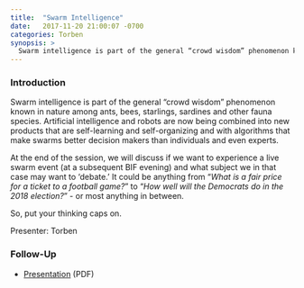 ```yaml
---
title:  "Swarm Intelligence"
date:   2017-11-20 21:00:07 -0700
categories: Torben
synopsis: >
  Swarm intelligence is part of the general “crowd wisdom” phenomenon known in nature among ants, bees, starlings, sardines and other fauna species. Artificial intelligence and robots are now being combined into new products that are self-learning and self-organizing and with algorithms that make swarms better decision makers than individuals and even experts.
---
```



### Introduction

Swarm intelligence is part of the general “crowd wisdom” phenomenon known in nature among ants, bees, starlings, sardines and other fauna species. Artificial intelligence and robots are now being combined into new products that are self-learning and self-organizing and with algorithms that make swarms better decision makers than individuals and even experts.

At the end of the session, we will discuss if we want to experience a live swarm event (at a subsequent BIF evening) and what subject we in that case may want to ‘debate.’ It could be anything from “_What is a fair price for a ticket to a football game?_” to “_How well will the Democrats do in the 2018 election?_” - or most anything in between.

So, put your thinking caps on.

Presenter: Torben

### Follow-Up

* [Presentation](/assets/present/2017/swarm-intelligence.pdf) (PDF) 
